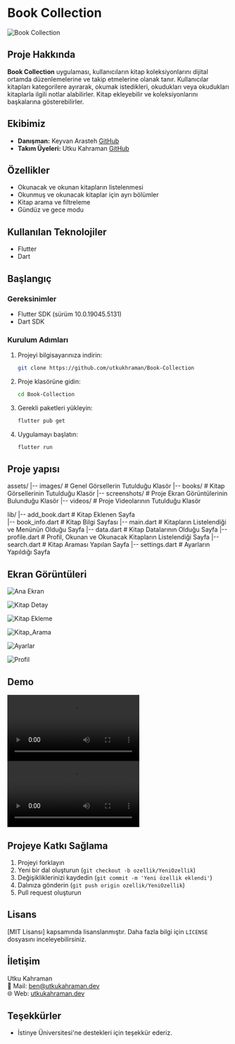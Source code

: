 # Book Collection

![Book Collection](assets/images/logo.png)

## Proje Hakkında

**Book Collection** uygulaması, kullanıcıların kitap koleksiyonlarını dijital ortamda düzenlemelerine ve takip etmelerine olanak tanır. Kullanıcılar kitapları kategorilere ayırarak, okumak istedikleri, okudukları veya okudukları kitaplarla ilgili notlar alabilirler. Kitap ekleyebilir ve koleksiyonlarını başkalarına gösterebilirler.

## Ekibimiz
+ **Danışman:** Keyvan Arasteh [GitHub](https://github.com/keyvanarasteh)
+ **Takım Üyeleri:** Utku Kahraman [GitHub](https://github.com/utkukhraman)

## Özellikler
- Okunacak ve okunan kitapların listelenmesi
- Okunmuş ve okunacak kitaplar için ayrı bölümler
- Kitap arama ve filtreleme
- Gündüz ve gece modu

## Kullanılan Teknolojiler
- Flutter
- Dart

## Başlangıç

### Gereksinimler
- Flutter SDK (sürüm 10.0.19045.5131)
- Dart SDK

### Kurulum Adımları
1. Projeyi bilgisayarınıza indirin:
     ```bash
     git clone https://github.com/utkukhraman/Book-Collection
     ```
2. Proje klasörüne gidin:
     ```bash
     cd Book-Collection
     ```
3. Gerekli paketleri yükleyin:
     ```bash
     flutter pub get
     ```
4. Uygulamayı başlatın:
     ```bash
     flutter run
     ```

## Proje yapısı

assets/
|-- images/          # Genel Görsellerin Tutulduğu Klasör
   |-- books/        # Kitap Görsellerinin Tutulduğu Klasör
   |-- screenshots/  # Proje Ekran Görüntülerinin Bulunduğu Klasör
|-- videos/          # Proje Videolarının Tutulduğu Klasör



lib/
|-- add_book.dart         # Kitap Eklenen Sayfa  
|-- book_info.dart        # Kitap Bilgi Sayfası 
|-- main.dart             # Kitapların Listelendiği ve Menünün Olduğu Sayfa
|-- data.dart             # Kitap Datalarının Olduğu Sayfa
|-- profile.dart          # Profil, Okunan ve Okunacak Kitapların Listelendiği Sayfa
|-- search.dart           # Kitap Araması Yapılan Sayfa
|-- settings.dart         # Ayarların Yapıldığı Sayfa



## Ekran Görüntüleri

![Ana Ekran](assets/images/screenshots/mainpage.png)

![Kitap Detay](assets/images/screenshots/book-detail.png)

![Kitap Ekleme](assets/images/screenshots/add-book.png)

![Kitap_Arama](assets/images/screenshots/book-search.png)

![Ayarlar](assets/images/screenshots/settings.png)

![Profil](assets/images/screenshots/profile.png)

## Demo
![Light Demo](assets/videos/light-theme.mp4)
![Dark Demo](assets/videos/dark-theme.mp4)


## Projeye Katkı Sağlama

1. Projeyi forklayın
2. Yeni bir dal oluşturun (`git checkout -b ozellik/YeniOzellik`)
3. Değişikliklerinizi kaydedin (`git commit -m 'Yeni özellik eklendi'`)
4. Dalınıza gönderin (`git push origin ozellik/YeniOzellik`)
5. Pull request oluşturun

## Lisans
[MIT Lisansı] kapsamında lisanslanmıştır. Daha fazla bilgi için `LICENSE` dosyasını inceleyebilirsiniz.

## İletişim
Utku Kahraman  
📧 Mail: [ben@utkukahraman.dev](mailto:ben@utkukahraman.dev)  
🌐 Web: [utkukahraman.dev](https://utkukahraman.dev)

## Teşekkürler
- İstinye Üniversitesi'ne destekleri için teşekkür ederiz.
